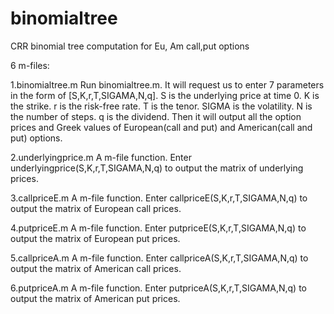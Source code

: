 # binomialtree
CRR binomial tree computation for Eu, Am call,put options

6 m-files:

1.binomialtree.m
Run binomialtree.m. It will request us to enter 7 parameters in the form of [S,K,r,T,SIGAMA,N,q].
S is the underlying price at time 0.
K is the strike. 
r is the risk-free rate.
T is the tenor.
SIGMA is the volatility.
N is the number of steps.
q is the dividend.
Then it will output all the option prices and Greek values of European(call and put) and American(call and put) options.



2.underlyingprice.m
A m-file function. Enter underlyingprice(S,K,r,T,SIGAMA,N,q) to output the matrix of underlying prices.

3.callpriceE.m
A m-file function. Enter callpriceE(S,K,r,T,SIGAMA,N,q) to output the matrix of European call prices.

4.putpriceE.m
A m-file function. Enter putpriceE(S,K,r,T,SIGAMA,N,q) to output the matrix of European put prices.

5.callpriceA.m
A m-file function. Enter callpriceA(S,K,r,T,SIGAMA,N,q) to output the matrix of American call prices.

6.putpriceA.m
A m-file function. Enter putpriceA(S,K,r,T,SIGAMA,N,q) to output the matrix of American put prices.
